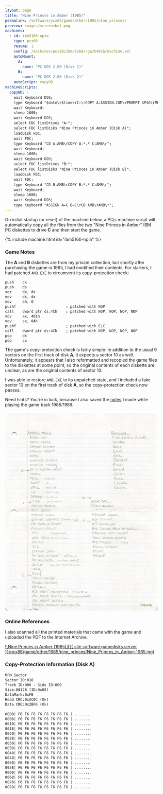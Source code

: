 ```yaml
---
layout: page
title: "Nine Princes in Amber (1985)"
permalink: /software/pcx86/game/other/1985/nine_princes/
preview: images/screenshot.png
machines:
  - id: ibm5160-npia
    type: pcx86
    resume: 1
    config: /machines/pcx86/ibm/5160/cga/640kb/machine.xml
    autoMount:
      A:
        name: "PC DOS 2.00 (Disk 1)"
      B:
        name: "PC DOS 2.00 (Disk 2)"
    autoScript: copyHD
machineScripts:
  copyHD: |
    wait Keyboard DOS;
    type Keyboard "$date\r$time\rC:\rCOPY A:ASSIGN.COM\rPROMPT $P$G\rMKDIR AMB\r";
    wait Keyboard;
    sleep 1000;
    wait Keyboard DOS;
    select FDC listDrives "A:";
    select FDC listDisks "Nine Princes in Amber (Disk A)";
    loadDisk FDC;
    wait FDC;
    type Keyboard "CD A:AMB\rCOPY A:*.* C:AMB\r";
    wait Keyboard;
    sleep 1000;
    wait Keyboard DOS;
    select FDC listDrives "B:";
    select FDC listDisks "Nine Princes in Amber (Disk B)";
    loadDisk FDC;
    wait FDC;
    type Keyboard "CD B:AMB\rCOPY B:*.* C:AMB\r";
    wait Keyboard;
    sleep 1000;
    wait Keyboard DOS;
    type Keyboard "ASSIGN A=C B=C\rCD AMB\rAMB\r";
---
```


On initial startup (or reset) of the machine below, a PCjs machine script will automatically copy all the
files from the two "Nine Princes in Amber" IBM PC diskettes to drive **C** and then start the game.

{% include machine.html id="ibm5160-npia" %}

### Game Notes

The **A** and **B** diskettes are from my private collection, but shortly after purchasing the game in 1985,
I had modified their contents.  For starters, I had patched `AMB.EXE` to circumvent its copy-protection check:

    push    cx
    push    ds
    xor     dx, dx
    mov     ds, dx
    mov     ah, 0
    pushf                       ; patched with NOP
    call    dword ptr ds:4Ch    ; patched with NOP, NOP, NOP, NOP
    mov     ax, 401h
    mov     cx, 0Ah
    pushf                       ; patched with CLC
    call    dword ptr ds:4Ch    ; patched with NOP, NOP, NOP, NOP
    pop     ds
    pop     cx

The game's copy-protection check is fairly simple: in addition to the usual 9 sectors on the first track of disk **A**,
it expects a sector 10 as well.  Unfortunately, it appears that I also reformatted and recopied the game files to the
diskettes at some point, so the original contents of each diskette are unclear, as are the original contents of sector 10.

I was able to restore `AMB.EXE` to its unpatched state, and I included a fake sector 10 on the first track of disk **A**,
so the copy-protection check now passes.

Need hints? You're in luck, because I also saved the [notes](Nine_Princes_in_Amber-Handwritten_Notes.jpg) I made
while playing the game back 1985/1986.

![Nine Princes in Amber Cheat Sheet](Nine_Princes_in_Amber-Handwritten_Notes.jpg)

### Online References

I also scanned all the printed materials that came with the game and uploaded the PDF to the Internet Archive.

[![Nine Princes in Amber (1985)]({{ site.software.gamedisks.server }}/pcx86/game/other/1985/nine_princes/Nine_Princes_in_Amber-1985.jpg)](https://archive.org/details/nine-princes-in-amber-ibm-pc-1985)

### Copy-Protection Information (Disk A)

    MFM Sector
    Sector ID:010
    Track ID:000 - Side ID:000
    Size:00128 (ID:0x00)
    DataMark:0xFB
    Head CRC:0xAC0C (Ok)
    Data CRC:0x2BF6 (Ok)

    0000| F6 F6 F6 F6 F6 F6 F6 F6 | ........
    0008| F6 F6 F6 F6 F6 F6 F6 F6 | ........
    0010| F6 F6 F6 F6 F6 F6 F6 F6 | ........
    0018| F6 F6 F6 F6 F6 F6 F6 F6 | ........
    0020| F6 F6 F6 F6 F6 F6 F6 F6 | ........
    0028| F6 F6 F6 F6 F6 F6 F6 F6 | ........
    0030| F6 F6 F6 F6 F6 F6 F6 F6 | ........
    0038| F6 F6 F6 F6 F6 F6 F6 F6 | ........
    0040| F6 F6 F6 F6 F6 F6 F6 F6 | ........
    0048| F6 F6 F6 F6 F6 F6 F6 F6 | ........
    0050| F6 F6 F6 F6 F6 F6 F6 F6 | ........
    0058| F6 F6 F6 F6 F6 F6 F6 F6 | ........
    0060| F6 F6 F6 F6 F6 F6 F6 F6 | ........
    0068| F6 F6 F6 F6 F6 F6 F6 F6 | ........
    0070| F6 F6 F6 F6 F6 F6 F6 F6 | ........
    0078| F6 F6 F6 F6 F6 F6 F6 F6 | ........
